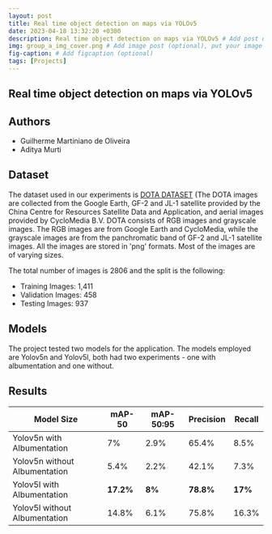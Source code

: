 ```yaml
---
layout: post
title: Real time object detection on maps via YOLOv5
date: 2023-04-18 13:32:20 +0300
description: Real time object detection on maps via YOLOv5 # Add post description (optional)
img: group_a_img_cover.png # Add image post (optional), put your image in assets/img/
fig-caption: # Add figcaption (optional)
tags: [Projects]
---
```


## Real time object detection on maps via YOLOv5

## Authors

- Guilherme Martiniano de Oliveira	
- Aditya Murti

## Dataset

The dataset used in our experiments is [DOTA DATASET](https://captain-whu.github.io/DOTA/dataset.html) (The DOTA images are collected from the Google Earth, GF-2 and JL-1 satellite provided by the China Centre for Resources Satellite Data and Application, and aerial images provided by CycloMedia B.V. DOTA consists of RGB images and grayscale images. The RGB images are from Google Earth and CycloMedia, while the grayscale images are from the panchromatic band of GF-2 and JL-1 satellite images. All the images are stored in 'png' formats. Most of the images are of varying sizes. 

The total number of images is 2806 and the split is the following:

- Training Images: 1,411
- Validation Images: 458
- Testing Images: 937
 
## Models
The project tested two models for the application. The models employed are Yolov5n and Yolov5l, both had two experiments - one with albumentation and one without.

## Results

  | Model Size                  | mAP-50 | mAP-50:95 | Precision | Recall |
  |-----------------------------|--------|-----------|-----------|--------|
  | Yolov5n with Albumentation  |    7%    |       2.9%    |  65.4%         |   8.5%     |
  | Yolov5n without Albumentation |  5.4%    |    2.2%       |    42.1%       |      7.3%  |
  | Yolov5l with Albumentation  |    **17.2%**  |     **8%** |      **78.8%**    |     **17%**  |
  | Yolov5l without Albumentation |  14.8%    |      6.1%     |     75.8%      |     16.3%   |